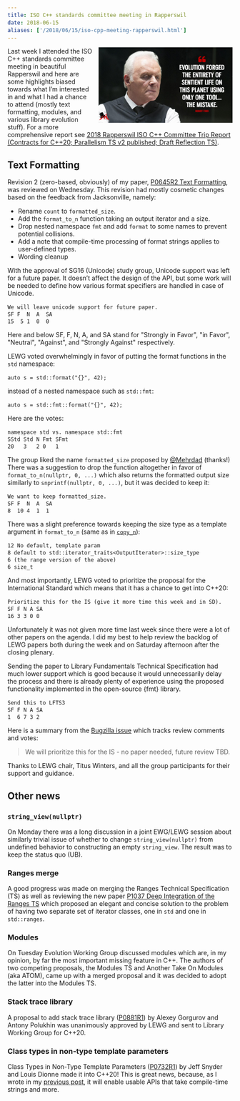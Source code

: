 ```yaml
---
title: ISO C++ standards committee meeting in Rapperswil
date: 2018-06-15
aliases: ['/2018/06/15/iso-cpp-meeting-rapperswil.html']
---
```


<div class="separator" style="clear:right; float:right; margin-left:1em; margin-bottom:1em">
  <img border="0" src="/img/evolution.jpg" width="300"
       title="Hopefully C++ evolution process has more tools at its disposal">
</div>

Last week I attended the ISO C++ standards committee meeting in beautiful
Rapperswil and here are some highlights biased towards what I’m interested in
and what I had a chance to attend (mostly text formatting, modules, and various
library evolution stuff). For a more comprehensive report see [2018 Rapperswil
ISO C++ Committee Trip Report (Contracts for C++20; Parallelism TS v2 published;
Draft Reflection TS)](
https://www.reddit.com/r/cpp/comments/8prqzm/2018_rapperswil_iso_c_committee_trip_report/).

## Text Formatting

Revision 2 (zero-based, obviously) of my paper, [P0645R2 Text Formatting](
http://www.open-std.org/jtc1/sc22/wg21/docs/papers/2018/p0645r2.html), was
reviewed on Wednesday. This revision had mostly cosmetic changes based on the
feedback from Jacksonville, namely:

* Rename `count` to `formatted_size`.
* Add the `format_to_n` function taking an output iterator and a size.
* Drop nested namespace `fmt` and add `format` to some names to prevent potential
  collisions.
* Add a note that compile-time processing of format strings applies to
  user-defined types.
* Wording cleanup

With the approval of SG16 (Unicode) study group, Unicode support was left for a
future paper. It doesn’t affect the design of the API, but some work will be
needed to define how various format specifiers are handled in case of Unicode.

```
We will leave unicode support for future paper.
SF F  N  A  SA
15  5 1  0  0
```

Here and below SF, F, N, A, and SA stand for "Strongly in Favor", "in Favor",
"Neutral", "Against", and "Strongly Against" respectively.

LEWG voted overwhelmingly in favor of putting the format functions in the `std`
namespace:

```
auto s = std::format("{}", 42);
```

instead of a nested namespace such as `std::fmt`:

```
auto s = std::fmt::format("{}", 42);
``` 

Here are the votes:

```
namespace std vs. namespace std::fmt
SStd Std N Fmt SFmt
20   3   2 0   1
```

The group liked the name `formatted_size` proposed by [@Mehrdad](
https://twitter.com/mtux) (thanks!) There was a suggestion to drop the function
altogether in favor of `format_to_n(nullptr, 0, ...)` which also returns the
formatted output size similarly to `snprintf(nullptr, 0, ...)`, but it was
decided to keep it:

```
We want to keep formatted_size.
SF F  N  A  SA
8  10 4  1  1
```

There was a slight preference towards keeping the size type as a template
argument in `format_to_n` (same as in
[`copy_n`](https://en.cppreference.com/w/cpp/algorithm/copy_n)):

```
12 No default, template param
8 default to std::iterator_traits<OutputIterator>::size_type
6 (the range version of the above)
6 size_t
```

And most importantly, LEWG voted to prioritize the proposal for the International
Standard which means that it has a chance to get into C++20:

```
Prioritize this for the IS (give it more time this week and in SD).
SF F N A SA
16 3 3 0 0
```

Unfortunately it was not given more time last week since there were a lot of
other papers on the agenda. I did my best to help review the backlog of LEWG
papers both during the week and on Saturday afternoon after the closing plenary.

Sending the paper to Library Fundamentals Technical Specification had much lower
support which is good because it would unnecessarily delay the process and there
is already plenty of experience using the proposed functionality implemented in
the open-source {fmt} library.

```
Send this to LFTS3
SF F N A SA
1  6 7 3 2
```

Here is a summary from the [Bugzilla issue](
https://issues.isocpp.org/show_bug.cgi?id=322) which tracks review comments and
votes:

> We will prioritize this for the IS - no paper needed, future review TBD.

Thanks to LEWG chair, Titus Winters, and all the group participants for their
support and guidance.

## Other news

### `string_view(nullptr)`

On Monday there was a long discussion in a joint EWG/LEWG session about similarly
trivial issue of whether to change `string_view(nullptr)` from undefined behavior
to constructing an empty `string_view`. The result was to keep the status quo
(UB).

### Ranges merge

A good progress was made on merging the Ranges Technical Specification (TS) as
well as reviewing the new paper [P1037 Deep Integration of the Ranges
TS](http://www.open-std.org/jtc1/sc22/wg21/docs/papers/2018/p1037r0.pdf) which
proposed an elegant and concise solution to the problem of having two separate
set of iterator classes, one in `std` and one in `std::ranges`.

### Modules

On Tuesday Evolution Working Group discussed modules which are, in my opinion,
by far the most important missing feature in C++. The authors of two competing
proposals, the Modules TS and Another Take On Modules (aka ATOM), came up with
a merged proposal and it was decided to adopt the latter into the Modules TS.

### Stack trace library

A proposal to add stack trace library ([P0881R1](
http://www.open-std.org/jtc1/sc22/wg21/docs/papers/2018/p0881r1.html)) by Alexey
Gorgurov and Antony Polukhin was unanimously approved by LEWG and sent to Library
Working Group for C++20.

### Class types in non-type template parameters

Class Types in Non-Type Template Parameters ([P0732R1](
http://www.open-std.org/jtc1/sc22/wg21/docs/papers/2018/p0732r1.pdf)) by Jeff
Snyder and Louis Dionne made it into C++20! This is great news, because, as I
wrote in my [previous
post](http://www.zverovich.net/2018/03/17/text-formatting-jacksonville.html),
it will enable usable APIs that take compile-time strings and more.
